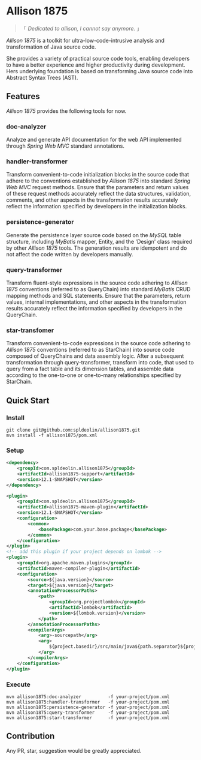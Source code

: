 # Allison 1875

> 「 *Dedicated to allison, I cannot say anymore.* 」

*Allison 1875* is a toolkit for ultra-low-code-intrusive analysis and transformation of Java source code.

She provides a variety of practical source code tools, enabling developers to have a better experience and higher productivity during development. Hers underlying foundation is based on transforming Java source code into Abstract Syntax Trees (AST).

## Features

*Allison 1875* provides the following tools for now.

### doc-analyzer

Analyze and generate API documentation for the web API implemented through *Spring Web MVC* standard annotations.

### handler-transformer

Transform convenient-to-code initialization blocks in the source code that adhere to the conventions established by *Allison 1875* into standard *Spring Web MVC* request methods. Ensure that the parameters and return values of these request methods accurately reflect the data structures, validation, comments, and other aspects in the transformation results accurately reflect the information specified by developers in the initialization blocks.

### persistence-generator

Generate the persistence layer source code based on the *MySQL* table structure, including *MyBatis* mapper, Entity, and the 'Design' class required by other *Allison 1875* tools. The generation results are idempotent and do not affect the code written by developers manually.

### query-transformer

Transform fluent-style expressions in the source code adhering to *Allison 1875* conventions (referred to as QueryChain) into standard *MyBatis* CRUD mapping methods and SQL statements. Ensure that the parameters, return values, internal implementations, and other aspects in the transformation results accurately reflect the information specified by developers in the QueryChain.

### star-transfomer

Transform convenient-to-code expressions in the source code adhering to *Allison 1875* conventions (referred to as StarChain) into source code composed of QueryChains and data assembly logic. After a subsequent transformation through query-transformer, transform into code, that used to query from a fact table and its dimension tables, and assemble data according to the one-to-one or one-to-many relationships specified by StarChain.

## Quick Start

### Install

```shell
git clone git@github.com:spldeolin/allison1875.git
mvn install -f allison1875/pom.xml
```

### Setup

```xml
<dependency>
    <groupId>com.spldeolin.allison1875</groupId>
    <artifactId>allison1875-support</artifactId>
    <version>12.1-SNAPSHOT</version>
</dependency>
```

```xml
<plugin>
    <groupId>com.spldeolin.allison1875</groupId>
    <artifactId>allison1875-maven-plugin</artifactId>
    <version>12.1-SNAPSHOT</version>
    <configuration>
        <common>
            <basePackage>com.your.base.package</basePackage>
        </common>
    </configuration>
</plugin>
<!-- add this plugin if your project depends on lombok -->
<plugin>
    <groupId>org.apache.maven.plugins</groupId>
    <artifactId>maven-compiler-plugin</artifactId>
    <configuration>
        <source>${java.version}</source>
        <target>${java.version}</target>
        <annotationProcessorPaths>
            <path>
                <groupId>org.projectlombok</groupId>
                <artifactId>lombok</artifactId>
                <version>${lombok.version}</version>
            </path>
        </annotationProcessorPaths>
        <compilerArgs>
            <arg>-sourcepath</arg>
            <arg>
                ${project.basedir}/src/main/java${path.separator}${project.basedir}/target/generated-sources/annotations${path.separator}/
            </arg>
        </compilerArgs>
    </configuration>
</plugin>
```

### Execute

```shell
mvn allison1875:doc-analyzer          -f your-project/pom.xml
mvn allison1875:handler-transformer   -f your-project/pom.xml
mvn allison1875:persistence-generator -f your-project/pom.xml
mvn allison1875:query-transformer     -f your-project/pom.xml
mvn allison1875:star-transformer      -f your-project/pom.xml
```

## Contribution

Any PR, star, suggestion would be greatly appreciated.
